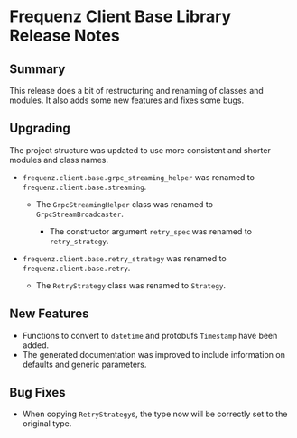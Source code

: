 # Frequenz Client Base Library Release Notes

## Summary

This release does a bit of restructuring and renaming of classes and modules. It also adds some new features and fixes some bugs.

## Upgrading

The project structure was updated to use more consistent and shorter modules and class names.

* `frequenz.client.base.grpc_streaming_helper` was renamed to `frequenz.client.base.streaming`.

   - The `GrpcStreamingHelper` class was renamed to `GrpcStreamBroadcaster`.

      + The constructor argument `retry_spec` was renamed to `retry_strategy`.

* `frequenz.client.base.retry_strategy` was renamed to `frequenz.client.base.retry`.

   - The `RetryStrategy` class was renamed to `Strategy`.

## New Features

* Functions to convert to `datetime` and protobufs `Timestamp` have been added.
* The generated documentation was improved to include information on defaults and generic parameters.

## Bug Fixes

* When copying `RetryStrategy`s, the type now will be correctly set to the original type.

